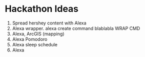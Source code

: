 Hackathon Ideas
===============
1. Spread hershey content with Alexa
2. Alexa wrapper. alexa create command blablabla WRAP CMD
3. Alexa, ArcGIS (mapping)
4. Alexa Pomodoro
5. Alexa sleep schedule
6. Alexa
